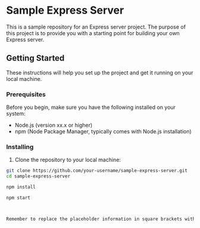 # Sample Express Server

This is a sample repository for an Express server project. The purpose of this project is to provide you with a starting point for building your own Express server.

## Getting Started

These instructions will help you set up the project and get it running on your local machine.

### Prerequisites

Before you begin, make sure you have the following installed on your system:

- Node.js (version xx.x or higher)
- npm (Node Package Manager, typically comes with Node.js installation)

### Installing

1. Clone the repository to your local machine:

```bash
git clone https://github.com/your-username/sample-express-server.git
cd sample-express-server

npm install

npm start



Remember to replace the placeholder information in square brackets with your actual project details. This `README.md` template should give anyone visiting your repository a clear understanding of the project's purpose, how to set it up, and how to run the server.
